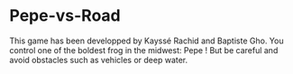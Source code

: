 # Pepe-vs-Road
This game has been developped by Kayssé Rachid and Baptiste Gho.
You control one of the boldest frog in the midwest: Pepe ! But be careful and avoid obstacles such as vehicles or deep water.
